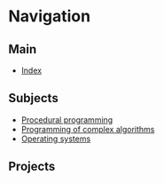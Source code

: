 # Navigation

## Main
* [Index](https://github.com/dev-KPI/index)
## Subjects
* [Procedural programming](https://github.com/dev-KPI/procedural-programming)
* [Programming of complex algorithms](https://github.com/dev-KPI/programming-of-complex-algorithms)
* [Operating systems](https://github.com/dev-KPI/operating-systems)
## Projects 
